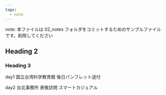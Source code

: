 ```yaml
---
tags:
  - note
---
```

note: 本ファイルは 02_notes フォルダをコミットするためのサンプルファイルです。削除してください

## Heading 2

### Heading 3
day1
国立台湾科学教育館
後日パンフレット送付

day2
台北事務所 表敬訪問
スマートカジュアル